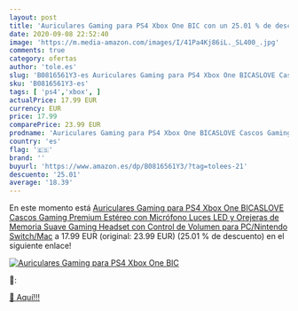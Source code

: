 ```yaml
---
layout: post
title: 'Auriculares Gaming para PS4 Xbox One BIC con un 25.01 % de descuento'
date: 2020-09-08 22:52:40
image: 'https://m.media-amazon.com/images/I/41Pa4Kj86iL._SL400_.jpg'
comments: true
category: ofertas
author: 'tole.es'
slug: 'B0816561Y3-es Auriculares Gaming para PS4 Xbox One BICASLOVE Cascos...'
sku: 'B0816561Y3-es'
tags: [ 'ps4','xbox', ]
actualPrice: 17.99 EUR
currency: EUR
price: 17.99
comparePrice: 23.99 EUR
prodname: 'Auriculares Gaming para PS4 Xbox One BICASLOVE Cascos Gaming Premium Estéreo con Micrófono Luces LED y Orejeras de Memoria Suave Gaming Headset con Control de Volumen para PC/Nintendo Switch/Mac'
country: 'es'
flag: '🇪🇸'
brand: ''
buyurl: 'https://www.amazon.es/dp/B0816561Y3/?tag=tolees-21'
descuento: '25.01'
average: '18.39'
---
```


En este momento está [Auriculares Gaming para PS4 Xbox One BICASLOVE Cascos Gaming Premium Estéreo con Micrófono Luces LED y Orejeras de Memoria Suave Gaming Headset con Control de Volumen para PC/Nintendo Switch/Mac](https://www.amazon.es/dp/B0816561Y3/?tag=tolees-21) a 17.99 EUR (original: 23.99 EUR) (25.01 %  de descuento) en el siguiente enlace!

[![Auriculares Gaming para PS4 Xbox One BIC](https://m.media-amazon.com/images/I/41Pa4Kj86iL._SL400_.jpg)](https://www.amazon.es/dp/B0816561Y3/?tag=tolees-21)

🔎:


[🛒 Aquí!!!](https://www.amazon.es/dp/B0816561Y3/?tag=tolees-21)
